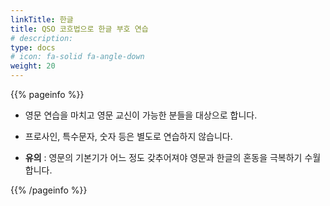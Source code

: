 ```yaml
---
linkTitle: 한글
title: QSO 코흐법으로 한글 부호 연습
# description: 
type: docs
# icon: fa-solid fa-angle-down
weight: 20
---
```


{{% pageinfo %}}

- 영문 연습을 마치고 영문 교신이 가능한 분들을 대상으로 합니다.

- 프로사인, 특수문자, 숫자 등은 별도로 연습하지 않습니다.

- <b>유의</b> : 영문의 기본기가 어느 정도 갖추어져야 영문과 한글의 혼동을 극복하기 수월합니다.

{{% /pageinfo %}}

